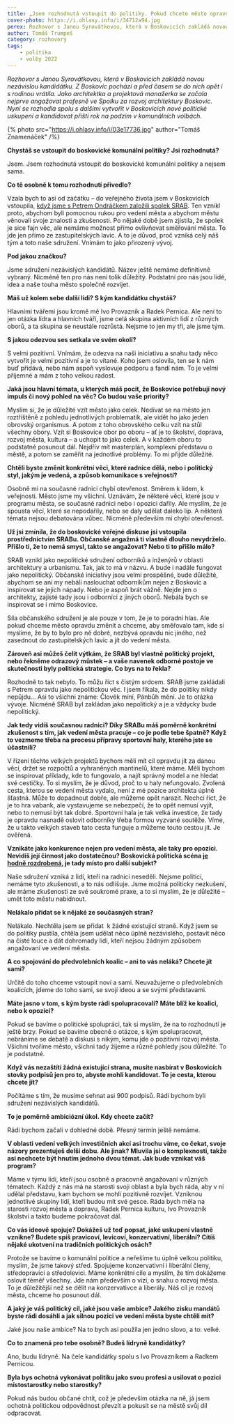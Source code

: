 ```yaml
---
title: „Jsem rozhodnutá vstoupit do politiky. Pokud chcete město opravdu změnit, nic jiného nezbývá.“
cover-photo: https://i.ohlasy.info/i/34712a94.jpg
perex: Rozhovor s Janou Syrovátkovou, která v Boskovicích zakládá novou nezávislou kandidátku.
author: Tomáš Trumpeš
category: rozhovory
tags:
    - politika
    - volby 2022
---
```


*Rozhovor s Janou Syrovátkovou, která v Boskovicích zakládá novou nezávislou kandidátku. Z Boskovic pochází a před časem se do nich opět i s rodinou vrátila. Jako architektka a projektová manažerka se začala nejprve angažovat profesně ve Spolku za rozvoj architektury Boskovic. Nyní se rozhodla spolu s dalšími vytvořit v Boskovicích nové politické uskupení a kandidovat příští rok na podzim v komunálních volbách.*

{% photo src="https://i.ohlasy.info/i/03e17736.jpg" author="Tomáš Znamenáček" /%}

**Chystáš se vstoupit do boskovické komunální politiky? Jsi rozhodnutá?**

Jsem. Jsem rozhodnutá vstoupit do boskovické komunální politiky a nejsem sama.

**Co tě osobně k tomu rozhodnutí přivedlo?**

Vzala bych to asi od začátku – do veřejného života jsem v Boskovicích vstoupila, [když jsme s Petrem Ondráčkem založili spolek SRAB](https://ohlasy.info/clanky/2020/12/prichazi-srab.html). Ten vznikl proto, abychom byli pomocnou rukou pro vedení města a abychom městu věnovali svoje znalosti a zkušenosti. Po nějaké době jsem zjistila, že spolek je sice fajn věc, ale nemáme možnost přímo ovlivňovat směřování města. To jde jen přímo ze zastupitelských lavic. A to je důvod, proč vzniká celý náš tým a toto naše sdružení. Vnímám to jako přirozený vývoj.

**Pod jakou značkou?** 

Jsme sdružení nezávislých kandidátů. Název ještě nemáme definitivně vybraný. Nicméně ten pro nás není tolik důležitý. Podstatní pro nás jsou lidé, idea a naše touha město společně rozvíjet.

**Máš už kolem sebe další lidi? S kým kandidátku chystáš?**

Hlavními tvářemi jsou kromě mě Ivo Provazník a Radek Pernica. Ale není to jen otázka lídra a hlavních tváří, jsme celá skupina aktivních lidí z různých oborů, a ta skupina se neustále rozrůstá. Nejsme to jen my tři, ale jsme tým.

**S jakou odezvou ses setkala ve svém okolí?**

S velmi pozitivní. Vnímám, že odezva na naši iniciativu a snahu tady něco vytvořit je velmi pozitivní a je to vítané. Koho jsem oslovila, ten se k nám buď přidává, nebo nám aspoň vyslovuje podporu a fandí nám. To je velmi příjemné a mám z toho velkou radost.

**Jaká jsou hlavní témata, u kterých máš pocit, že Boskovice potřebují nový impuls či nový pohled na věc? Co budou vaše priority?**

Myslím si, že je důležité vzít město jako celek. Nedívat se na město jen roztříštěně z pohledu jednotlivých problematik, ale vidět ho jako jeden obrovský organismus. A potom z toho obrovského celku vzít na stůl všechny obory. Vzít si Boskovice obor po oboru – ať je to školství, doprava, rozvoj města, kultura – a uchopit to jako celek. A v každém oboru to podstatné posunout dál. Nejdřív mít masterplán, komplexní představu o městě, a potom se zaměřit na jednotlivé problémy. To mi přijde důležité.

**Chtěli byste změnit konkrétní věci, které radnice dělá, nebo i politický styl, jakým je vedená, a způsob komunikace s veřejností?**

Osobně mi na současné radnici chybí otevřenost. Směrem k lidem, k veřejnosti. Město jsme my všichni. Uznávám, že některé věci, které jsou v programu města, se současné radnici nebo i opozici dařily. Ale myslím, že je spousta věcí, které se nepodařily, nebo se daly udělat daleko líp. A některá témata nejsou debatována vůbec. Nicméně především mi chybí otevřenost.

**Už jsi zmínila, že do boskovické veřejné diskuse jsi vstoupila prostřednictvím SRABu. Občanské angažmá ti vlastně dlouho nevydrželo. Přišlo ti, že to nemá smysl, takto se angažovat? Nebo ti to přišlo málo?**

SRAB vznikl jako nepolitické sdružení odborníků a inženýrů v oblasti architektury a urbanismu. Tak, jak to má v názvu. A bude i nadále fungovat jako nepolitický. Občanské iniciativy jsou velmi prospěšné, bude důležité, abychom se ani my nebáli naslouchat odborníkům nejen z Boskovic a inspirovat se jejich nápady. Nebo je aspoň brát vážně. Nejde jen o architekty, zajisté tady jsou i odborníci z jiných oborů. Nebála bych se inspirovat se i mimo Boskovice. 

Síla občanského sdružení je ale pouze v tom, že je to poradní hlas. Ale pokud chceme město opravdu změnit a chceme, aby směřovalo tam, kde si myslíme, že by to bylo pro ně dobré, nezbývá opravdu nic jiného, než zasednout do zastupitelských lavic a jít do vedení města.

**Zároveň asi můžeš čelit výtkám, že SRAB byl vlastně politický projekt, nebo řekněme odrazový můstek – a vaše navenek odborné postoje ve skutečnosti byly politická strategie. Co bys na to řekla?**

Rozhodně to tak nebylo. To můžu říct s čistým srdcem. SRAB jsme zakládali s Petrem opravdu jako nepolitickou věc. I jsem říkala, že do politiky nikdy nepůjdu... Asi to všichni známe: Člověk míní, Pánbůh mění. Je to otázka vývoje. Nicméně SRAB byl zakládan jako nepolitický a je a vždycky bude nepolitický.

**Jak tedy vidíš současnou radnici? Díky SRABu máš poměrně konkrétní zkušenost s tím, jak vedení města pracuje – co je podle tebe špatně? Když to vezmeme třeba na procesu přípravy sportovní haly, kterého jste se účastnili?**

V řízení těchto velkých projektů bychom měli mít cíl opravdu jít za danou věcí, držet se rozpočtů a vyhraněných mantinelů, které máme. Měli bychom se inspirovat příklady, kde to fungovalo, a najít správný model a ne hledat své cestičky. To si myslím, že je důvod, proč to u haly nefungovalo. Zvolená cesta, kterou se vedení města vydalo, není z mé pozice architekta úplně šťastná. Může to dopadnout dobře, ale můžeme opět narazit. Nechci říct, že je to hra vabank, ale vystavujeme se nebezpečí, že to opět nemusí vyjít, nebo to nemusí být tak dobré. Sportovní hala je tak velká investice, že tady je opravdu nasnadě oslovit odborníky třeba formou vyzvané soutěže. Víme, že u takto velkých staveb tato cesta funguje a můžeme touto cestou jít. Je ověřená. 

**Vznikáte jako konkurence nejen pro vedení města, ale taky pro opozici. Nevidíš její činnost jako dostatečnou? Boskovická politická scéna [je hodně rozdrobená](https://ohlasy.info/clanky/2021/11/volby-koalice.html), je tady místo pro další subjekt?**

Naše sdružení vzniká z lidí, kteří na radnici neseděli. Nejsme politici, nemáme tyto zkušenosti, a to nás odlišuje. Jsme možná politicky nezkušení, ale máme zkušenosti ze své soukromé praxe, a to si myslím, že je důležité – umět toto městu nabídnout.

**Nelákalo přidat se k nějaké ze současných stran?**

Nelákalo. Nechtěla jsem se přidat  k žádné existující straně. Když jsem se do politiky pustila, chtěla jsem udělat něco úplně nezávislého, postavit něco na čisté louce a dát dohromady lidi, kteří nejsou žádným způsobem angažovaní ve vedení města.

**A co spojování do předvolebních koalic – ani to vás neláká? Chcete jít sami?**

Určitě do toho chceme vstoupit noví a sami. Neuvažujeme o předvolebních koalicích, jdeme do toho sami, se svojí ideou a se svými představami.

**Máte jasno v tom, s kým byste rádi spolupracovali? Máte blíž ke koalici, nebo k opozici?**

Pokud se bavíme o politické spolupráci, tak si myslím, že na to rozhodnutí je ještě brzy. Pokud se bavíme obecně o otázce, s kým spolupracovat, nebráníme se debatě a diskusi s nikým, komu jde o pozitivní rozvoj města. Všichni tvoříme město, všichni tady žijeme a různé pohledy jsou důležité. To je podstatné.

**Když vás nezaštítí žádná existující strana, musíte nasbírat v Boskovicích stovky podpisů jen pro to, abyste mohli kandidovat. To je cesta, kterou chcete jít?**

Počítáme s tím, že musíme sehnat asi 900 podpisů. Rádi bychom byli sdružení nezávislých kandidátů.

**To je poměrně ambiciózní úkol. Kdy chcete začít?**

Rádi bychom začali v dohledné době. Přesný termín ještě nemáme.

**V oblasti vedení velkých investičních akcí asi trochu víme, co čekat, svoje názory prezentuješ delší dobu. Ale jinak? Mluvila jsi o komplexnosti, takže asi nechcete být hnutím jednoho dvou témat. Jak bude vznikat váš program?** 

Máme v týmu lidi, kteří jsou osobně a pracovně angažovaní v různých tématech. Každý z nás má na starosti svoji oblast a byla bych ráda, aby v ní udělal představu, kam bychom se mohli pozitivně rozvíjet. Vzniknou jednotlivé skupiny lidí, kteří budou mít své gesce. Ráda bych měla na starosti rozvoj města a dopravu, Radek Pernica kulturu, Ivo Provazník školství a takto budeme pokračovat dál.

**Co vás ideově spojuje? Dokážeš už teď popsat, jaké uskupení vlastně vznikne? Budete spíš pravicoví, levicoví, konzervativní, liberální? Cítíš nějaké ukotvení na tradičních politických osách?**

Protože se bavíme o komunální politice a neřešíme tu úplně velkou politiku, myslím, že jsme takový střed. Spojujeme konzervativní i liberální členy, středopravici a středolevici. Máme konkrétní cíle a myslím, že tím dokážeme oslovit téměř všechny. Jde nám především o vizi, o snahu o rozvoj města. To je důležitější než se dělit na konzervativce a liberály. Náš cíl je rozvoj města, chceme ho posunout dál.

**A jaký je váš politický cíl, jaké jsou vaše ambice? Jakého zisku mandátů byste rádi dosáhli a jak silnou pozici ve vedení města byste chtěli mít?**

Jaké jsou naše ambice? Na to bych asi použila jen jedno slovo, a to: velké.

**Co to znamená pro tebe osobně? Budeš lídryně kandidátky?** 

Ano, budu lídryně. Na čele kandidátky spolu s Ivo Provazníkem a Radkem Pernicou.

**Byla bys ochotná vykonávat politiku jako svou profesi a usilovat o pozici místostarostky nebo starostky?**

Pokud nás budou občané chtít, což je především otázka na ně, já jsem ochotná politickou odpovědnost převzít a pokusit se na městě svůj díl odpracovat.